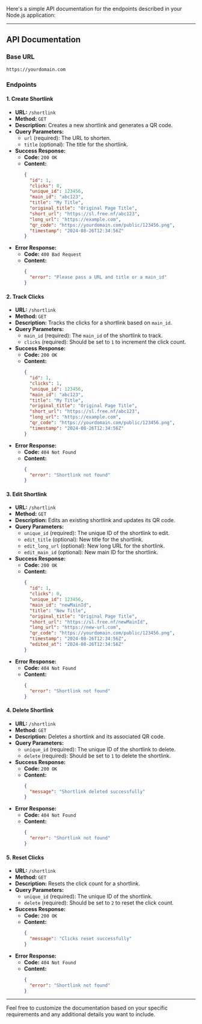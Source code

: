 Here's a simple API documentation for the endpoints described in your Node.js application:

---

## API Documentation

### Base URL
`https://yourdomain.com`

### Endpoints

#### 1. **Create Shortlink**
- **URL:** `/shortlink`
- **Method:** `GET`
- **Description:** Creates a new shortlink and generates a QR code.
- **Query Parameters:**
  - `url` (required): The URL to shorten.
  - `title` (optional): The title for the shortlink.
- **Success Response:**
  - **Code:** `200 OK`
  - **Content:**
    ```json
    {
      "id": 1,
      "clicks": 0,
      "unique_id": 123456,
      "main_id": "abc123",
      "title": "My Title",
      "original_title": "Original Page Title",
      "short_url": "https://sl.free.nf/abc123",
      "long_url": "https://example.com",
      "qr_code": "https://yourdomain.com/public/123456.png",
      "timestamp": "2024-08-26T12:34:56Z"
    }
    ```
- **Error Response:**
  - **Code:** `400 Bad Request`
  - **Content:**
    ```json
    {
      "error": "Please pass a URL and title or a main_id"
    }
    ```

#### 2. **Track Clicks**
- **URL:** `/shortlink`
- **Method:** `GET`
- **Description:** Tracks the clicks for a shortlink based on `main_id`.
- **Query Parameters:**
  - `main_id` (required): The `main_id` of the shortlink to track.
  - `clicks` (required): Should be set to `1` to increment the click count.
- **Success Response:**
  - **Code:** `200 OK`
  - **Content:**
    ```json
    {
      "id": 1,
      "clicks": 1,
      "unique_id": 123456,
      "main_id": "abc123",
      "title": "My Title",
      "original_title": "Original Page Title",
      "short_url": "https://sl.free.nf/abc123",
      "long_url": "https://example.com",
      "qr_code": "https://yourdomain.com/public/123456.png",
      "timestamp": "2024-08-26T12:34:56Z"
    }
    ```
- **Error Response:**
  - **Code:** `404 Not Found`
  - **Content:**
    ```json
    {
      "error": "Shortlink not found"
    }
    ```

#### 3. **Edit Shortlink**
- **URL:** `/shortlink`
- **Method:** `GET`
- **Description:** Edits an existing shortlink and updates its QR code.
- **Query Parameters:**
  - `unique_id` (required): The unique ID of the shortlink to edit.
  - `edit_title` (optional): New title for the shortlink.
  - `edit_long_url` (optional): New long URL for the shortlink.
  - `edit_main_id` (optional): New main ID for the shortlink.
- **Success Response:**
  - **Code:** `200 OK`
  - **Content:**
    ```json
    {
      "id": 1,
      "clicks": 0,
      "unique_id": 123456,
      "main_id": "newMainId",
      "title": "New Title",
      "original_title": "Original Page Title",
      "short_url": "https://sl.free.nf/newMainId",
      "long_url": "https://new-url.com",
      "qr_code": "https://yourdomain.com/public/123456.png",
      "timestamp": "2024-08-26T12:34:56Z",
      "edited_at": "2024-08-26T12:34:56Z"
    }
    ```
- **Error Response:**
  - **Code:** `404 Not Found`
  - **Content:**
    ```json
    {
      "error": "Shortlink not found"
    }
    ```

#### 4. **Delete Shortlink**
- **URL:** `/shortlink`
- **Method:** `GET`
- **Description:** Deletes a shortlink and its associated QR code.
- **Query Parameters:**
  - `unique_id` (required): The unique ID of the shortlink to delete.
  - `delete` (required): Should be set to `1` to delete the shortlink.
- **Success Response:**
  - **Code:** `200 OK`
  - **Content:**
    ```json
    {
      "message": "Shortlink deleted successfully"
    }
    ```
- **Error Response:**
  - **Code:** `404 Not Found`
  - **Content:**
    ```json
    {
      "error": "Shortlink not found"
    }
    ```

#### 5. **Reset Clicks**
- **URL:** `/shortlink`
- **Method:** `GET`
- **Description:** Resets the click count for a shortlink.
- **Query Parameters:**
  - `unique_id` (required): The unique ID of the shortlink.
  - `delete` (required): Should be set to `2` to reset the click count.
- **Success Response:**
  - **Code:** `200 OK`
  - **Content:**
    ```json
    {
      "message": "Clicks reset successfully"
    }
    ```
- **Error Response:**
  - **Code:** `404 Not Found`
  - **Content:**
    ```json
    {
      "error": "Shortlink not found"
    }
    ```

---

Feel free to customize the documentation based on your specific requirements and any additional details you want to include.